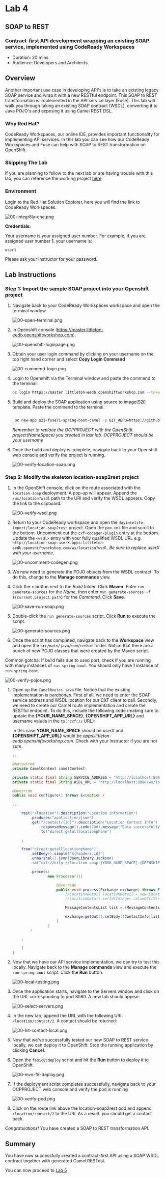 # Lab 4

## SOAP to REST

### Contract-first API development wrapping an existing SOAP service, implemented using CodeReady Workspaces

* Duration: 20 mins
* Audience: Developers and Architects

## Overview

Another important use case in developing API's is to take an existing legacy SOAP service and wrap it with a new RESTful endpoint.  This SOAP to REST transformation is implemented in the API service layer (Fuse).  This lab will walk you through taking an existing SOAP contract (WSDL), converting it to Java POJO's and exposing it using Camel REST DSL.

### Why Red Hat?

CodeReady Workspaces, our online IDE, provides important functionality for implementing API services. In this lab you can see how our CodeReady Workspaces and Fuse can help with SOAP to REST transformation on OpenShift.

### Skipping The Lab

If you are planning to follow to the next lab or are having trouble with this lab, you can reference the working project [here](https://github.com/RedHatWorkshops/dayinthelife-integration/tree/master/projects/location-soap2rest)

### Environment


Login to the Red Hat Solution Explorer, here you will find the link to CodeReady Workspaces.

![00-integr8ly-che.png](images/00-integr8ly-che.png "Integr8ly CHE")

**Credentials:**

Your username is your assigned user number. For example, if you are assigned user number **1**, your username is:

```bash
user1
```

Please ask your instructor for your password.

## Lab Instructions

### Step 1: Import the sample SOAP project into your Openshift project

1. Navigate back to your CodeReady Workspaces workspace and open the terminal window.

    ![00-open-terminal.png](images/00-open-terminal.png "Open Terminal")

1. In Openshift console (https://master.littleton-eedb.openshiftworkshop.com).

	![00-openshift-loginpage.png](images/00-openshift-loginpage.png "Commend Login")

1. Obtain your user login command by clicking on your username on the top right hand corner and select **Copy Login Command**

	![00-commend-login.png](images/00-commend-login.png "Commend Login")

1. Login to Openshift via the Terminal window and paste the commend to the terminal:

    ```bash
    oc login https://master.littleton-eedb.openshiftworkshop.com --token=XXXXX
    ```


1. Build and deploy the SOAP application using source to image(S2i) template. Paste the commend to the terminal.

   ```bash

    oc new-app s2i-fuse71-spring-boot-camel -p GIT_REPO=https://github.com/RedHatWorkshops/dayinthelife-integration -p CONTEXT_DIR=/projects/location-soap -p APP_NAME=location-soap -p GIT_REF=master -n OCPPROJECT

    ```
     *Remember to replace the OCPPROJECT with the OpenShift project(NameSpace) you created in last lab.  OCPPROJECT should be your username*

1. Once the build and deploy is complete, navigate back to your Openshift web console and verify the project is running.

    ![00-verify-location-soap.png](images/00-verify-location-soap.png "Verify Pod")


### Step 2: Modify the skeleton location-soap2rest project

1. In the OpenShift console, click on the route associated with the `location-soap` deployment.  A pop-up will appear.  Append the `/ws/location?wsdl` path to the URI and verify the WSDL appears. Copy the link to the clipboard.

    ![00-verify-wsdl.png](images/00-verify-wsdl.png "Verify WSDL")

1. Return to your CodeReady workspace and open the `dayintelife-import/location-soap2rest` project.  Open the `pom.xml` file and scroll to the bottom.  Uncomment out the `cxf-codegen-plugin` entry at the bottom.  Update the `<wsdl>` entry with your fully qualified WSDL URL e.g. `http://location-soap-userX.apps.littleton-eedb.openshiftworkshop.com/ws/location?wsdl`. *Be sure to replace userX with your username.*

    ![00-uncomment-codegen.png](images/00-uncomment-codegen.png "Uncomment codegen plugin")

1. We now need to generate the POJO objects from the WSDL contract.  To do this, change to the **Manage commands** view.

1.  Click the **+** button next to the *Build* folder.  Click **Maven**.  Enter `run generate-sources` for the *Name*, then enter `mvn generate-sources -f ${current.project.path}` for the *Command*.  Click **Save**.

    ![00-save-run-soap.png](images/00-save-run-soap.png)

1. Double-click the `run generate-sources` script.  Click **Run** to execute the script.

    ![00-generate-sources.png](images/00-generate-sources.png "Generate Sources")

1. Once the script has completed, navigate back to the **Workspace** view and open the `src/main/java/com/redhat` folder.  Notice that there are a bunch of new POJO classes that were created by the Maven script.

Common gotcha: If build fails due to used port, check if you are running with many instances of `run spring-boot`. You should only have 1 instance of `run-spring-boot`.

![00-verify-pojos.png](images/00-verify-pojos.png "Verify Pojos")

1. Open up the `CamelRoutes.java` file.  Notice that the existing implementation is barebones. First of all, we need to enter the SOAP service address and WSDL location for our CXF client to call.  Secondly, we need to create our Camel route implementation and create the RESTful endpoint.  To do this, include the following code (making sure to update the **{YOUR_NAME_SPACE}**,  **{OPENSHIFT_APP_URL}** and username values in the `to("cxf://` URL):

    In this case **YOUR_NAME_SPACE** should be *userX* and **{OPENSHIFT_APP_URL}** would be *apps.littleton-eedb.openshiftworkshop.com*. Check with your instructor if you are not sure.

    ```java
	...

	@Autowired
	private CamelContext camelContext;

	private static final String SERVICE_ADDRESS = "http://localhost:8080/ws/location";
	private static final String WSDL_URL = "http://localhost:8080/ws/location?wsdl";

	@Override
	public void configure() throws Exception {

	...

		rest("/location").description("Location information")
			.produces("application/json")
			.get("/contact/{id}").description("Location Contact Info")
				.responseMessage().code(200).message("Data successfully returned").endResponseMessage()
				.to("direct:getalllocationphone")

		;

		from("direct:getalllocationphone")
			.setBody().simple("${headers.id}")
			.unmarshal().json(JsonLibrary.Jackson)
			.to("cxf://http://location-soap-{YOUR_NAME_SPACE}.{OPENSHIFT_APP_URL}/ws/location?serviceClass=com.redhat.LocationDetailServicePortType&defaultOperationName=contact")

			.process(
					new Processor(){

						@Override
						public void process(Exchange exchange) throws Exception {
							//LocationDetail locationDetail = new LocationDetail();
							//locationDetail.setId(Integer.valueOf((String)exchange.getIn().getHeader("id")));

							MessageContentsList list = (MessageContentsList)exchange.getIn().getBody();

							exchange.getOut().setBody((ContactInfo)list.get(0));
						}
					}
			)

		;

	    }
	}
    ```

1. Now that we have our API service implementation, we can try to test this locally.  Navigate back to the **Manage commands** view and execute the `run spring-boot` script.  Click the **Run** button.

    ![00-local-testing.png](images/00-local-testing.png)

1. Once the application starts, navigate to the Servers window and click on the URL corresponding to port 8080.  A new tab should appear:

    ![00-select-servers.png](images/00-select-servers.png)

1. In the new tab, append the URL with the following URI: `/location/contact/2`.  A contact should be returned:

    ![00-hit-contact-local.png](images/00-hit-contact-local.png)

1. Now that we've successfully tested our new SOAP to REST service locally, we can deploy it to OpenShift.  Stop the running application by clicking **Cancel**.  


1. Open the `fabic8:deploy` script and hit the **Run** button to deploy it to OpenShift.

    ![00-mvn-f8-deploy.png](images/00-mvn-f8-deploy.png "Maven Fabric8 Deploy")


1. If the deployment script completes successfully, navigate back to your OCPPROJECT web console and verify the pod is running

    ![00-verify-pod.png](images/00-verify-pod.png "Location SOAP2REST")

1. Click on the route link above the location-soap2rest pod and append `/location/contact/2` to the URI.  As a result, you should get a contact back.


*Congratulations!* You have created a SOAP to REST transformation API.

## Summary

You have now successfully created a contract-first API using a SOAP WSDL contract together with generated Camel RESTdsl.

You can now proceed to [Lab 5](../lab05/#lab-5)

